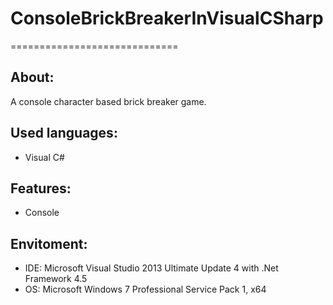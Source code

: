 # ConsoleBrickBreakerInVisualCSharp
=============================


About:
------
A console character based brick breaker game.


Used languages:
---------------
- Visual C#


Features:
---------
- Console


Envitoment:
-----------
- IDE: Microsoft Visual Studio 2013 Ultimate Update 4 with .Net Framework 4.5
- OS: Microsoft Windows 7 Professional Service Pack 1, x64
